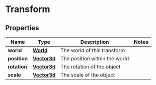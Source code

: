 
# Transform

## Properties
Name | Type | Description | Notes
------------ | ------------- | ------------- | -------------
**world** | [**World**](World.md) | The world of this transform | 
**position** | [**Vector3d**](Vector3d.md) | The position within the world | 
**rotation** | [**Vector3d**](Vector3d.md) | The rotation of the object | 
**scale** | [**Vector3d**](Vector3d.md) | The scale of the object | 



